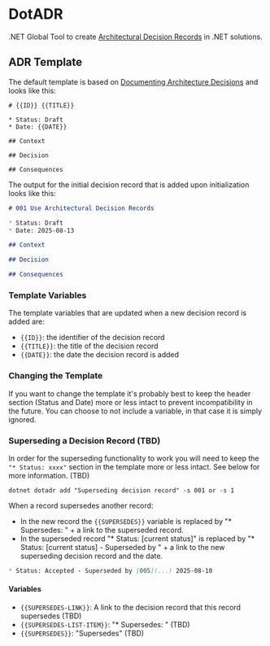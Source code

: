 # DotADR

.NET Global Tool to create [Architectural Decision Records](https://adr.github.io) in .NET solutions.

## ADR Template

The default template is based on [Documenting Architecture Decisions](https://cognitect.com/blog/2011/11/15/documenting-architecture-decisions) and looks like this:

```text
# {{ID}} {{TITLE}}

* Status: Draft
* Date: {{DATE}}

## Context

## Decision

## Consequences

```

The output for the initial decision record that is added upon initialization looks like this:

```markdown
# 001 Use Architectural Decision Records

* Status: Draft
* Date: 2025-08-13

## Context

## Decision

## Consequences

```

### Template Variables

The template variables that are updated when a new decision record is added are:

* `{{ID}}`: the identifier of the decision record
* `{{TITLE}}`: the title of the decision record
* `{{DATE}}`: the date the decision record is added

### Changing the Template

If you want to change the template it's probably best to keep the header section (Status and Date) more or less intact to prevent incompatibility in the future.
You can choose to not include a variable, in that case it is simply ignored.


### Superseding a Decision Record (TBD)

In order for the superseding functionality to work you will need to keep the `"* Status: xxxx"` section in the template more or less intact. See below for more information. (TBD)

```shell
dotnet dotadr add "Superseding decision record" -s 001 or -s 1
```

When a record supersedes another record:
* In the new record the `{{SUPERSEDES}}` variable is replaced by "* Supersedes: " + a link to the superseded record.
* In the superseded record "* Status: [current status]" is replaced by "* Status: [current status] - Superseded by " + a link to the new superseding decision record and the date.

```markdown
* Status: Accepted - Superseded by [005](...) 2025-08-10
```

#### Variables

* `{{SUPERSEDES-LINK}}`: A link to the decision record that this record supersedes (TBD)
* `{{SUPERSEDES-LIST-ITEM}}`: "* Supersedes: " (TBD)
* `{{SUPERSEDES}}`: "Supersedes" (TBD)
